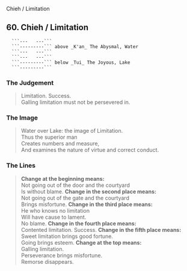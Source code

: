 Chieh / Limitation
## 60. Chieh / Limitation
      ```---   ---```
      ```---------``` above _K'an_ The Abysmal, Water  
      ```---   ---```
      ```---   ---```
      ```---------``` below _Tui_ The Joyous, Lake  
      ```---------```
### The Judgement
> Limitation. Success.  
 Galling limitation must not be persevered in.
### The Image
> Water over Lake: the image of Limitation.  
 Thus the superior man  
 Creates numbers and measure,  
 And examines the nature of virtue and correct conduct.
### The Lines

 > **Change at the beginning means:**  
 Not going out of the door and the courtyard  
 Is without blame.
 > **Change in the second place means:**  
 Not going out of the gate and the courtyard  
 Brings misfortune.
 > **Change in the third place means:**  
 He who knows no limitation  
 Will have cause to lament.  
 No blame.
 > **Change in the fourth place means:**  
 Contented limitation. Success.
 > **Change in the fifth place means:**  
 Sweet limitation brings good fortune.  
 Going brings esteem.
 > **Change at the top means:**  
 Galling limitation.  
 Perseverance brings misfortune.  
 Remorse disappears.




